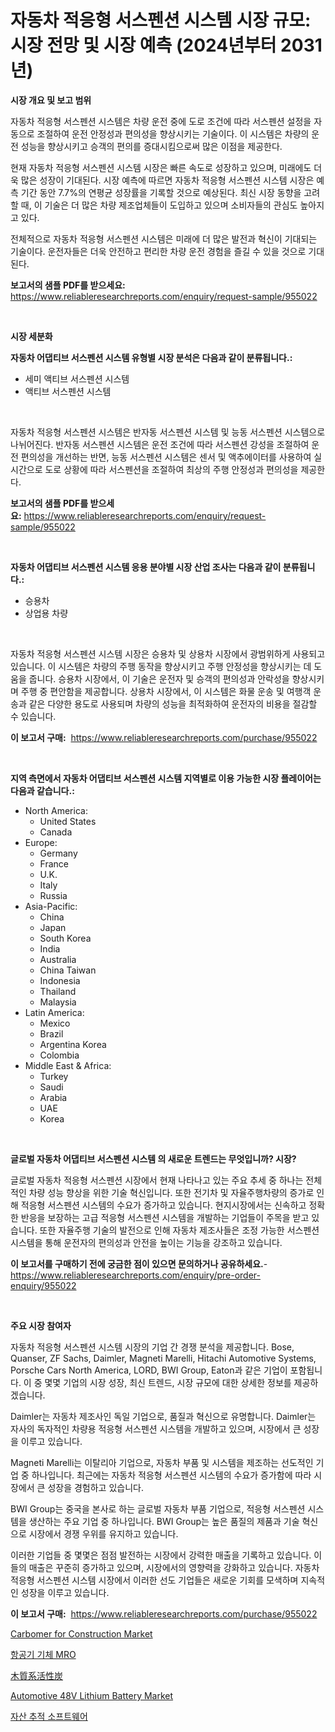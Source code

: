 <p><h1>자동차 적응형 서스펜션 시스템 시장 규모: 시장 전망 및 시장 예측 (2024년부터 2031년)</h1></p><p><strong>시장 개요 및 보고 범위</strong></p>
<p><p>자동차 적응형 서스펜션 시스템은 차량 운전 중에 도로 조건에 따라 서스펜션 설정을 자동으로 조절하여 운전 안정성과 편의성을 향상시키는 기술이다. 이 시스템은 차량의 운전 성능을 향상시키고 승객의 편의를 증대시킴으로써 많은 이점을 제공한다.</p><p>현재 자동차 적응형 서스펜션 시스템 시장은 빠른 속도로 성장하고 있으며, 미래에도 더욱 많은 성장이 기대된다. 시장 예측에 따르면 자동차 적응형 서스펜션 시스템 시장은 예측 기간 동안 7.7%의 연평균 성장률을 기록할 것으로 예상된다. 최신 시장 동향을 고려할 때, 이 기술은 더 많은 차량 제조업체들이 도입하고 있으며 소비자들의 관심도 높아지고 있다.</p><p>전체적으로 자동차 적응형 서스펜션 시스템은 미래에 더 많은 발전과 혁신이 기대되는 기술이다. 운전자들은 더욱 안전하고 편리한 차량 운전 경험을 즐길 수 있을 것으로 기대된다.</p></p>
<p><strong>보고서의 샘플 PDF를 받으세요:</strong> <a href="https://www.reliableresearchreports.com/enquiry/request-sample/955022">https://www.reliableresearchreports.com/enquiry/request-sample/955022</a></p>
<p>&nbsp;</p>
<p><strong>시장 세분화</strong></p>
<p><strong>자동차 어댑티브 서스펜션 시스템 유형별 시장 분석은 다음과 같이 분류됩니다.:</strong></p>
<p><ul><li>세미 액티브 서스펜션 시스템</li><li>액티브 서스펜션 시스템</li></ul></p>
<p>&nbsp;</p>
<p><p>자동차 적응형 서스펜션 시스템은 반자동 서스펜션 시스템 및 능동 서스펜션 시스템으로 나뉘어진다. 반자동 서스펜션 시스템은 운전 조건에 따라 서스펜션 강성을 조절하여 운전 편의성을 개선하는 반면, 능동 서스펜션 시스템은 센서 및 액추에이터를 사용하여 실시간으로 도로 상황에 따라 서스펜션을 조절하여 최상의 주행 안정성과 편의성을 제공한다.</p></p>
<p><strong>보고서의 샘플 PDF를 받으세요:</strong>&nbsp;<a href="https://www.reliableresearchreports.com/enquiry/request-sample/955022">https://www.reliableresearchreports.com/enquiry/request-sample/955022</a></p>
<p>&nbsp;</p>
<p><strong> 자동차 어댑티브 서스펜션 시스템 응용 분야별 시장 산업 조사는 다음과 같이 분류됩니다.:</strong></p>
<p><ul><li>승용차</li><li>상업용 차량</li></ul></p>
<p>&nbsp;</p>
<p><p>자동차 적응형 서스펜션 시스템 시장은 승용차 및 상용차 시장에서 광범위하게 사용되고 있습니다. 이 시스템은 차량의 주행 동작을 향상시키고 주행 안정성을 향상시키는 데 도움을 줍니다. 승용차 시장에서, 이 기술은 운전자 및 승객의 편의성과 안락성을 향상시키며 주행 중 편안함을 제공합니다. 상용차 시장에서, 이 시스템은 화물 운송 및 여행객 운송과 같은 다양한 용도로 사용되며 차량의 성능을 최적화하여 운전자의 비용을 절감할 수 있습니다.</p></p>
<p><strong>이 보고서 구매:</strong>&nbsp; <a href="https://www.reliableresearchreports.com/purchase/955022">https://www.reliableresearchreports.com/purchase/955022</a></p>
<p>&nbsp;</p>
<p><strong>지역 측면에서 자동차 어댑티브 서스펜션 시스템 지역별로 이용 가능한 시장 플레이어는 다음과 같습니다.:</strong></p>
<p><ul>
    <li>
        North America:
        <ul>
            <li>United States</li>
            <li>Canada</li>
        </ul>
    </li>
    <li>
        Europe:
        <ul>
            <li>Germany</li>
            <li>France</li>
            <li>U.K.</li>
            <li>Italy</li>
            <li>Russia</li>
        </ul>
    </li>
    <li>
        Asia-Pacific:
        <ul>
            <li>China</li>
            <li>Japan</li>
            <li>South Korea</li>
            <li>India</li>
            <li>Australia</li>
            <li>China Taiwan</li>
            <li>Indonesia</li>
            <li>Thailand</li>
            <li>Malaysia</li>
        </ul>
    </li>
    <li>
        Latin America:
        <ul>
            <li>Mexico</li>
            <li>Brazil</li>
            <li>Argentina Korea</li>
            <li>Colombia</li>
        </ul>
    </li>
    <li>
        Middle East & Africa:
        <ul>
            <li>Turkey</li>
            <li>Saudi</li>
            <li>Arabia</li>
            <li>UAE</li>
            <li>Korea</li>
        </ul>
    </li>
    </ul></p>
<p>&nbsp;</p>
<p><strong>글로벌 자동차 어댑티브 서스펜션 시스템 의 새로운 트렌드는 무엇입니까? 시장?</strong></p>
<p><p>글로벌 자동차 적응형 서스펜션 시장에서 현재 나타나고 있는 주요 추세 중 하나는 전체적인 차량 성능 향상을 위한 기술 혁신입니다. 또한 전기차 및 자율주행차량의 증가로 인해 적응형 서스펜션 시스템의 수요가 증가하고 있습니다. 현지시장에서는 신속하고 정확한 반응을 보장하는 고급 적응형 서스펜션 시스템을 개발하는 기업들이 주목을 받고 있습니다. 또한 자율주행 기술의 발전으로 인해 자동차 제조사들은 조정 가능한 서스펜션 시스템을 통해 운전자의 편의성과 안전을 높이는 기능을 강조하고 있습니다.</p></p>
<p><strong>이 보고서를 구매하기 전에 궁금한 점이 있으면 문의하거나 공유하세요.</strong>- <a href="https://www.reliableresearchreports.com/enquiry/pre-order-enquiry/955022">https://www.reliableresearchreports.com/enquiry/pre-order-enquiry/955022</a></p>
<p>&nbsp;</p>
<p><strong>주요 시장 참여자</strong></p>
<p><p>자동차 적응형 서스펜션 시스템 시장의 기업 간 경쟁 분석을 제공합니다. Bose, Quanser, ZF Sachs, Daimler, Magneti Marelli, Hitachi Automotive Systems, Porsche Cars North America, LORD, BWI Group, Eaton과 같은 기업이 포함됩니다. 이 중 몇몇 기업의 시장 성장, 최신 트렌드, 시장 규모에 대한 상세한 정보를 제공하겠습니다.</p><p>Daimler는 자동차 제조사인 독일 기업으로, 품질과 혁신으로 유명합니다. Daimler는 자사의 독자적인 차량용 적응형 서스펜션 시스템을 개발하고 있으며, 시장에서 큰 성장을 이루고 있습니다. </p><p>Magneti Marelli는 이탈리아 기업으로, 자동차 부품 및 시스템을 제조하는 선도적인 기업 중 하나입니다. 최근에는 자동차 적응형 서스펜션 시스템의 수요가 증가함에 따라 시장에서 큰 성장을 경험하고 있습니다. </p><p>BWI Group는 중국을 본사로 하는 글로벌 자동차 부품 기업으로, 적응형 서스펜션 시스템을 생산하는 주요 기업 중 하나입니다. BWI Group는 높은 품질의 제품과 기술 혁신으로 시장에서 경쟁 우위를 유지하고 있습니다.</p><p>이러한 기업들 중 몇몇은 점점 발전하는 시장에서 강력한 매출을 기록하고 있습니다. 이들의 매출은 꾸준히 증가하고 있으며, 시장에서의 영향력을 강화하고 있습니다. 자동차 적응형 서스펜션 시스템 시장에서 이러한 선도 기업들은 새로운 기회를 모색하며 지속적인 성장을 이루고 있습니다.</p></p>
<p><strong>이 보고서 구매:</strong>&nbsp;&nbsp;<a href="https://www.reliableresearchreports.com/purchase/955022">https://www.reliableresearchreports.com/purchase/955022</a></p>
<p><p><a href="https://github.com/GroverBarry/Market-Research-Report-List-4/blob/main/carbomer-for-construction-market.md">Carbomer for Construction Market</a></p><p><a href="https://github.com/idcefvhkdut6/Market-Research-Report-List-1/blob/main/2035051185410.md">항공기 기체 MRO</a></p><p><a href="https://medium.com/@alvaradolanezhpnoeeozz2ue/%E6%9C%A8%E6%9D%90%E3%82%92%E3%83%99%E3%83%BC%E3%82%B9%E3%81%AB%E3%81%97%E3%81%9F%E6%B4%BB%E6%80%A7%E7%82%AD%E5%B8%82%E5%A0%B4%E3%81%AF-%E5%B8%82%E5%A0%B4%E3%82%B7%E3%82%A7%E3%82%A2-%E5%B8%82%E5%A0%B4%E5%8B%95%E5%90%91-%E5%B8%82%E5%A0%B4%E6%88%90%E9%95%B7%E3%81%AB%E9%96%A2%E3%81%99%E3%82%8B%E6%83%85%E5%A0%B1%E3%82%92%E6%8F%90%E4%BE%9B%E3%81%97%E3%81%BE%E3%81%99-c9956db8b2a5">木質系活性炭</a></p><p><a href="https://issuu.com/reportprime-2/docs/automotive-48v-lithium-battery-market-size-2030.pp">Automotive 48V Lithium Battery Market</a></p><p><a href="https://github.com/vsap75a286l/Market-Research-Report-List-1/blob/main/8188720185411.md">자산 추적 소프트웨어</a></p></p>
